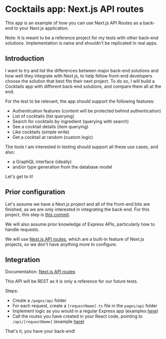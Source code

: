 # Cocktails app: Next.js API routes

This app is an example of how you can use Next.js API Routes as a back-end to your Next.js application.

Note: It is meant to be a reference project for my tests with other back-end solutions. Implementation is naive and shouldn't be replicated in real apps.

## Introduction

I want to try and list the differences between major back-end solutions and how well they integrate with Next.js, to help fellow front-end developers choose the solution that best fits their next project. To do so, I will build a Cocktails app with different back-end solutions, and compare them all at the end.

For the test to be relevant, the app should support the following features:

- Authentication features (content will be protected behind authentication)
- List of cocktails (list querying)
- Search for cocktails by ingredient (querying with search)
- See a cocktail details (item querying)
- Like cocktails (simple write)
- Get a cocktail at random (custom logic)

The tools I am interested in testing should support all these use cases, and also:

- a GraphQL interface (ideally)
- and/or type generation from the database model

Let's get to it!

## Prior configuration

Let's assume we have a Next.js project and all of the front-end bits are finished, as we are only interested in integrating the back-end. For this project, this step is [this commit](https://github.com/adrienharnay/cocktails-app-nextjs-api-routes/commit/5e66f5a4787d61f84fed6d54552539f8e157ce58).

We will also assume prior knowledge of Express APIs, particularly how to handle requests.

We will use [Next.js API routes](https://nextjs.org/docs/api-routes/introduction), which are a built-in feature of Next.js projects, so we don't have anything more to configure.

## Integration

Documentation: [Next.js API routes](https://nextjs.org/docs/api-routes/introduction)

This API will be REST as it is only a reference for our future tests.

Steps:

- Create a `/pages/api` folder
- For each request, create a `[requestName].ts` file in the `pages/api` folder
- Implement logic as you would in a regular Express app (examples [here]())
- Call the routes you have created in your React code, pointing to `/api/[requestName]` (example [here]())

That's it, you have your back-end!
